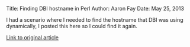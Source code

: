 Title: Finding DBI hostname in Perl
Author: Aaron Fay
Date: May 25, 2013

I had a scenario where I needed to find the hostname that DBI was using dynamically, I posted this here so I could find it again.

[Link to original article](http://compgroups.net/comp.lang.perl.misc/dbi-get-hostname/376472)
